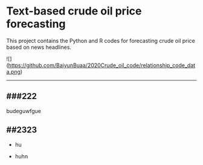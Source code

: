 # Text-based crude oil price forecasting

This project contains the Python and R codes for forecasting crude oil price based on news headlines.

![]
(https://github.com/BaiyunBuaa/2020Crude_oil_code/relationship_code_data.png)

-----------
###222
-----------
budeguwfgue

##2323
---------
- hu

- huhn

